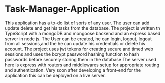 # Task-Manager-Application
This application has a to-do list of sorts of any user. The user can add update delete and get his tasks from the database. The project is written tn TypeScript with a mongoDB and mongoose backend and an express based server in node js.
The User can be created, he can login, logout, logout from all sessions,and the he can update his credentials or delete his account.
The project uses jwt tokens for creating secure and timed web sessions and uses the bcrypt password hashing function to hash passwords before securely storing them in the database
The server used here is express with routers and middlewares setup for appropriate routing and authentication.
Very soon after developing a front-end for the application this can be deployed on a live server.
